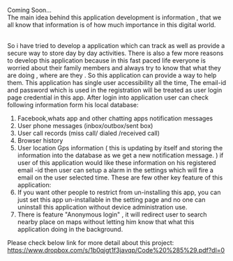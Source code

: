 <html><body><p>
Coming Soon...<br/>
The main idea behind this application development is information , that we all know that information is of how much importance in this digital world.</p></br>
So i have tried to develop a application which can track as well as provide a secure way to store day by day activities.
There is also a few more reasons to develop this application because in this fast paced life everyone is worried about their family members and always try to know that what they are doing , where are they .
So this application can provide a way to help them.
This application has single user accessibility all the time, The email-id and password which is used in the registration will be treated as user login page credential in this app.
After login into application user can check following information form his local database: 

1. Facebook,whats app and other chatting apps notification messages
2. User phone messages (inbox/outbox/sent box)
3. User call records (miss call/ dialed /received call)
4. Browser history
5. User location Gps information ( this is updating by itself and storing the information into the database as we get a new notification message. )
if user of this application would like these information on his registered email -id then user can setup a alarm in the settings which will fire a email on the user selected time.
These are few other key feature of this application:
1. If you want other people to restrict from un-installing this app, you can just set this app un-installable in the setting page and no one can uninstall this application without device administration use.
2. There is feature "Anonymous login" , it will redirect user to search nearby place on maps without letting him know that what this application doing in the background.

Please check below link for more detail about this project:
https://www.dropbox.com/s/1b0qjgt1f3javqp/Code%20%285%29.pdf?dl=0
</body></html>
